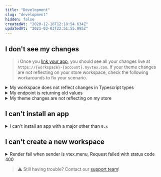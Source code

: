```yaml
---
title: "Development"
slug: "development"
hidden: false
createdAt: "2020-12-18T12:18:54.634Z"
updatedAt: "2021-03-03T22:51:55.095Z"
---
```


## I don't see my changes

> ℹ️ Once you [link your app](https://developers.vtex.com/docs/guides/vtex-io-documentation-linking-an-app), you should see all your changes live at `https://{workspace}-{account}.myvtex.com`. If your theme changes are not reflecting on your store workspace, check the following workarounds to fix your scenario.

<details>
<summary>My workspace does not reflect changes in Typescript types</summary>

The `vtex link` command does not listen to changes in Typescript types. To solve this issue, run `vtex unlink` to stop the link. Then, link the app again after the new changes.

</details>

<details>
<summary>My endpoint is returning old values</summary>

Set the `no-cache` option on your endpoint's response, as in the following example:

```
ctx.set('Cache-Control', 'no-cache')
```

Notice that, for providing a fast response, caching is enabled by default. However, we understand that a real-time response might be necessary when testing an app during development.

> ℹ️ We strongly recommend that you do not disable cache for stores in production.

</details>

<details>
<summary>My theme changes are not reflecting on my store</summary>

1. Log in to your store's VTEX account.
2. Run `vtex ls` to list the apps installed on your account.
3. Check if the major of the `store theme` app installed is different from the one you are developing.

> ℹ️ To see your changes in action, the version of the theme project you're working must be in the same major as the one from the `store theme` app installed on your account.

4. Check if there is another `store theme` app installed on your VTEX account. If positive, uninstall it.

</details>

## I can't install an app

<details>
<summary>I can't install an app with a major other than <code>0.x</code></summary>

![major](https://cdn.jsdelivr.net/gh/vtexdocs/dev-portal-content@main/images/development-0.png)

Run `vtex ls` to check which apps are included on the [Edition App](https://vtex.io/docs/concepts/edition-app/) installed on your account. If you see the app you're trying to install with another major, you might have an issue with the Edition App installed on your account.

In this case, consider [opening a support ticket](https://help-tickets.vtex.com/smartlink/sso/login/zendesk) to change the Edition App installed on an account. First, go to the [Edition App](https://vtex.io/docs/concepts/edition-app/) doc to learn more about the available Edition Apps.

</details>

## I can't create a new workspace

<details>
<summary>Render fail when sender is vtex.menu, Request failed with status code 400</summary>

#### Checking if the Search Integration process started

1. Open your account admin and go to *Store Setup > Search > Integration Settings*.
2. Check if the search has been activated in the store.
3. Press the *Start integration* button to start integration.

The indexing process will start and you will see a link to the Indexing Status screen.

> ℹ️ The [Integration settings](https://help.vtex.com/en/tracks/vtex-intelligent-search--19wrbB7nEQcmwzDPl1l4Cb/6wKQgKmu2FT6084BJT7z5V) is responsible for the Catalog's initial indexing with VTEX Intelligent Search. After installing the application, this will be the first step to integrating it with the Catalog.

![start-integration](https://cdn.jsdelivr.net/gh/vtexdocs/dev-portal-content@main/images/development-1.png)

</details>

> ⚠️ Still having trouble? Contact our [support team](https://help-tickets.vtex.com/smartlink/sso/login/zendesk)!
